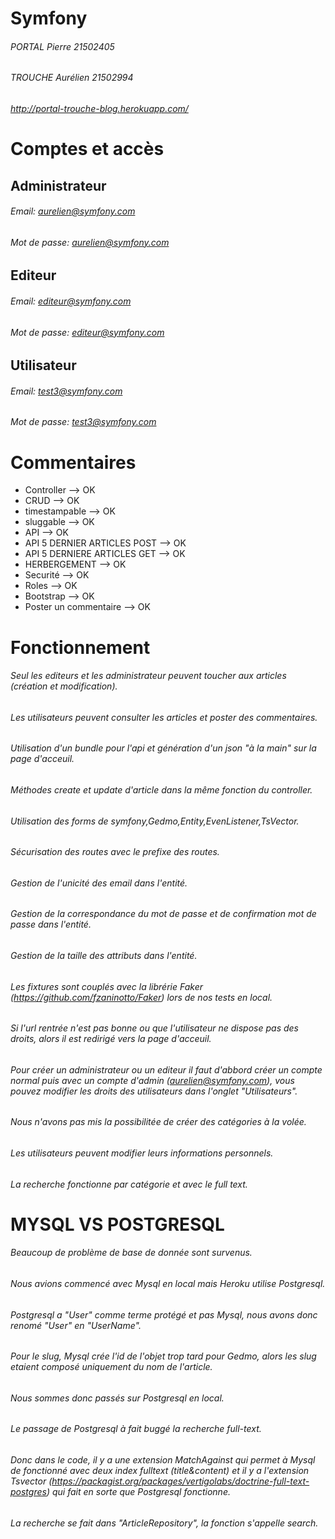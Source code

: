# Symfony

###### PORTAL Pierre 21502405
###### TROUCHE Aurélien 21502994
###### http://portal-trouche-blog.herokuapp.com/

# Comptes et accès

## Administrateur
###### Email: aurelien@symfony.com
###### Mot de passe: aurelien@symfony.com

## Editeur
###### Email: editeur@symfony.com
###### Mot de passe: editeur@symfony.com

## Utilisateur
###### Email: test3@symfony.com
###### Mot de passe: test3@symfony.com

# Commentaires
  * Controller --> OK
  * CRUD --> OK
  * timestampable --> OK
  * sluggable --> OK
  * API --> OK
  * API 5 DERNIER ARTICLES POST --> OK
  * API 5 DERNIERE ARTICLES GET --> OK
  * HERBERGEMENT --> OK
  * Securité --> OK
  * Roles --> OK
  * Bootstrap --> OK
  * Poster un commentaire --> OK

# Fonctionnement

###### Seul les editeurs et les administrateur peuvent toucher aux articles (création et modification).
###### Les utilisateurs peuvent consulter les articles et poster des commentaires.
###### Utilisation d'un bundle pour l'api et génération d'un json "à la main" sur la page d'acceuil.
###### Méthodes create et update d'article dans la même fonction du controller.
###### Utilisation des forms de symfony,Gedmo,Entity,EvenListener,TsVector.
###### Sécurisation des routes avec le prefixe des routes.
###### Gestion de l'unicité des email dans l'entité.
###### Gestion de la correspondance du mot de passe et de confirmation mot de passe dans l'entité.
###### Gestion de la taille des attributs dans l'entité.

###### Les fixtures sont couplés avec la librérie Faker (https://github.com/fzaninotto/Faker) lors de nos tests en local.
###### Si l'url rentrée  n'est pas bonne ou que l'utilisateur ne dispose pas des droits, alors il est redirigé vers la page d'acceuil.

###### Pour créer un administrateur ou un editeur il faut d'abbord créer un compte normal puis avec un compte d'admin (aurelien@symfony.com), vous pouvez modifier les droits des utilisateurs dans l'onglet "Utilisateurs".

###### Nous n'avons pas mis la possibilitée de créer des catégories à la volée.
###### Les utilisateurs peuvent modifier leurs informations personnels.
###### La recherche fonctionne par catégorie et avec le full text.

# MYSQL VS POSTGRESQL

###### Beaucoup de problème de base de donnée sont survenus.
###### Nous avions commencé avec Mysql en local mais Heroku utilise Postgresql.
###### Postgresql a "User" comme terme protégé et pas Mysql, nous avons donc renomé "User" en "UserName".
###### Pour le slug, Mysql crée l'id de l'objet trop tard pour Gedmo, alors les slug etaient composé uniquement du nom de l'article.
###### Nous sommes donc passés sur Postgresql en local.
###### Le passage de Postgresql à fait buggé la recherche full-text. 
###### Donc dans le code, il y a une extension MatchAgainst qui permet à Mysql de fonctionné avec deux index fulltext (title&content) et il y a l'extension Tsvector (https://packagist.org/packages/vertigolabs/doctrine-full-text-postgres) qui fait en sorte que Postgresql fonctionne.

###### La recherche se fait dans "ArticleRepository", la fonction s'appelle search.

